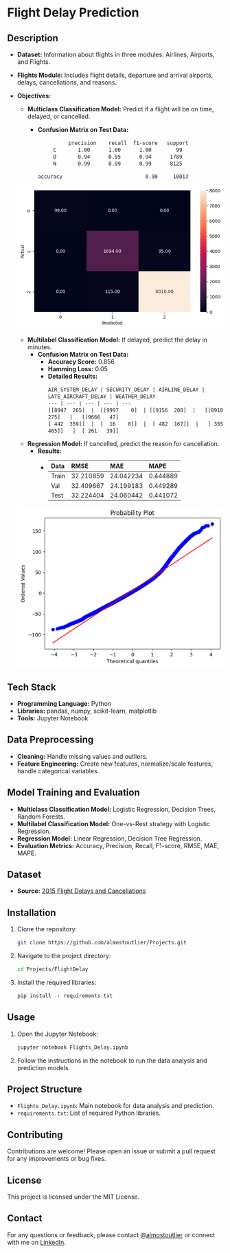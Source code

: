 # Flight Delay Prediction

## Description

- **Dataset:** Information about flights in three modules: Airlines, Airports, and Flights.
- **Flights Module:** Includes flight details, departure and arrival airports, delays, cancellations, and reasons.
- **Objectives:**
  - **Multiclass Classification Model:** Predict if a flight will be on time, delayed, or cancelled.
    - **Confusion Matrix on Test Data:**
      ```
                precision    recall  f1-score   support
           C       1.00      1.00      1.00        99
           D       0.94      0.95      0.94      1789
           N       0.99      0.99      0.99      8125
      ```

      ```
      accuracy                           0.98     10013
      ```
   ![alt text](/FlightDelay/image-1.png)

  - **Multilabel Classification Model:** If delayed, predict the delay in minutes.
    - **Confusion Matrix on Test Data:**
      - **Accuracy Score:** 0.856
      - **Hamming Loss:** 0.05
      - **Detailed Results:**
        ```
        AIR_SYSTEM_DELAY | SECURITY_DELAY | AIRLINE_DELAY | LATE_AIRCRAFT_DELAY | WEATHER_DELAY
        --- | --- | --- | --- | ---
        [[8947  265]  |  [[9997    0]  | [[9156  208]  |   [[8918  275]   |   [[9666   47]
        [ 442  359]]  |  [  16    0]]  |  [ 482  167]]  |   [ 355  465]]   |  [ 261   39]]
        ```
  - **Regression Model:** If cancelled, predict the reason for cancellation.
    - **Results:**
      - Data | RMSE | MAE | MAPE
        --- | --- | --- | ---
        Train | 32.210859 | 24.042234 | 0.444889
        Val | 32.409667 | 24.199183 | 0.449289
        Test | 32.224404 | 24.060442 | 0.441072 
   ![alt text](/FlightDelay/regression.png)

## Tech Stack

- **Programming Language:** Python
- **Libraries:** pandas, numpy, scikit-learn, matplotlib
- **Tools:** Jupyter Notebook


## Data Preprocessing

- **Cleaning:** Handle missing values and outliers.
- **Feature Engineering:** Create new features, normalize/scale features, handle categorical variables.

## Model Training and Evaluation

- **Multiclass Classification Model:** Logistic Regression, Decision Trees, Random Forests.
- **Multilabel Classification Model:** One-vs-Rest strategy with Logistic Regression.
- **Regression Model:** Linear Regression, Decision Tree Regression.
- **Evaluation Metrics:** Accuracy, Precision, Recall, F1-score, RMSE, MAE, MAPE.

## Dataset

- **Source:** [2015 Flight Delays and Cancellations](https://www.kaggle.com/datasets/usdot/flight-delays?select=flights.csv)

## Installation

1. Clone the repository:
   ```bash
   git clone https://github.com/almostoutlier/Projects.git
   ```
2. Navigate to the project directory:
   ```bash
   cd Projects/FlightDelay
   ```
3. Install the required libraries:
   ```bash
   pip install -r requirements.txt
   ```

## Usage

1. Open the Jupyter Notebook:
   ```bash
   jupyter notebook Flights_Delay.ipynb
   ```
2. Follow the instructions in the notebook to run the data analysis and prediction models.

## Project Structure

- `Flights_Delay.ipynb`: Main notebook for data analysis and prediction.
- `requirements.txt`: List of required Python libraries.

## Contributing

Contributions are welcome! Please open an issue or submit a pull request for any improvements or bug fixes.

## License

This project is licensed under the MIT License.

## Contact

For any questions or feedback, please contact [@almostoutlier](alaharivirinchi123@gmail.com) or connect with me on [LinkedIn](https://www.linkedin.com/in/alahari-virinchi/).
